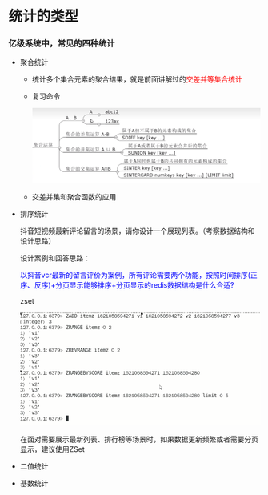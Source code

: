 # 统计的类型

### 亿级系统中，常见的四种统计

- 聚合统计

  - 统计多个集合元素的聚合结果，就是前面讲解过的<font color='red'>交差并等集合统计</font>

  - 复习命令

    ![](images/1.集合运算.jpg)

  - 交差并集和聚合函数的应用

- 排序统计

  抖音短视频最新评论留言的场景，请你设计一个展现列表。（考察数据结构和设计思路）

  设计案例和回答思路：

  <font color='blue'>以抖音vcr最新的留言评价为案例，所有评论需要两个功能，按照时间排序(正序、反序)+分页显示能够排序+分页显示的redis数据结构是什么合适?</font>

  zset

  ![](images/2.排序统计zset.jpg)

  在面对需要展示最新列表、排行榜等场景时，如果数据更新频繁或者需要分页显示，建议使用ZSet

- 二值统计

- 基数统计













